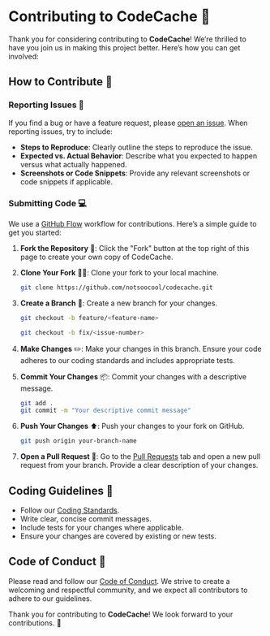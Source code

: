 # Contributing to CodeCache 🎉

Thank you for considering contributing to **CodeCache**! We’re thrilled to have you join us in making this project better. Here’s how you can get involved:

## How to Contribute 🤝

### Reporting Issues 🐞

If you find a bug or have a feature request, please [open an issue](https://github.com/notsoocool/codecache/issues). When reporting issues, try to include:

- **Steps to Reproduce**: Clearly outline the steps to reproduce the issue.
- **Expected vs. Actual Behavior**: Describe what you expected to happen versus what actually happened.
- **Screenshots or Code Snippets**: Provide any relevant screenshots or code snippets if applicable.

### Submitting Code 💻

We use a [GitHub Flow](https://docs.github.com/en/get-started/quickstart/github-flow) workflow for contributions. Here’s a simple guide to get you started:

1. **Fork the Repository** 🍴: Click the "Fork" button at the top right of this page to create your own copy of CodeCache.
2. **Clone Your Fork** 🧑‍💻: Clone your fork to your local machine.
   ```bash
   git clone https://github.com/notsoocool/codecache.git
   ```
3. **Create a Branch** 🌳: Create a new branch for your changes.
   ```bash
   git checkout -b feature/<feature-name>
   ```
    ```bash
   git checkout -b fix/<issue-number>
   ```
   
4. **Make Changes** ✏️: Make your changes in this branch. Ensure your code adheres to our coding standards and includes appropriate tests.
5. **Commit Your Changes** 📦: Commit your changes with a descriptive message.
   ```bash
   git add .
   git commit -m "Your descriptive commit message"
   ```
6. **Push Your Changes** ⬆️: Push your changes to your fork on GitHub.
   ```bash
   git push origin your-branch-name
   ```
7. **Open a Pull Request** 🔄: Go to the [Pull Requests](https://github.com/notsoocool/codecache/pulls) tab and open a new pull request from your branch. Provide a clear description of your changes.

## Coding Guidelines 📜

- Follow our [Coding Standards](CODING_STANDARDS.md).
- Write clear, concise commit messages.
- Include tests for your changes where applicable.
- Ensure your changes are covered by existing or new tests.

## Code of Conduct 🌟

Please read and follow our [Code of Conduct](CODE_OF_CONDUCT.md). We strive to create a welcoming and respectful community, and we expect all contributors to adhere to our guidelines.

Thank you for contributing to **CodeCache**! We look forward to your contributions. 🚀
